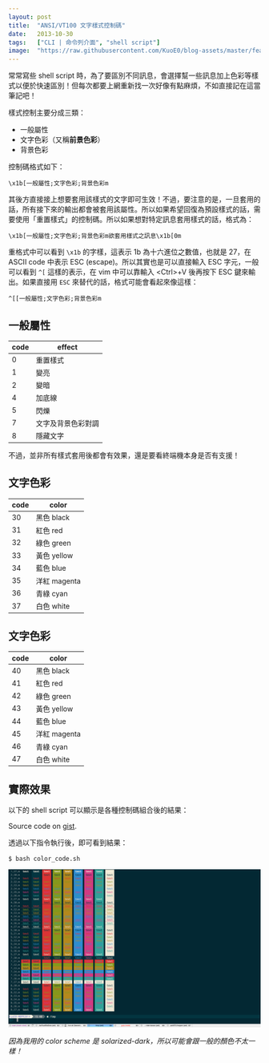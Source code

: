 ```yaml
---
layout: post
title:  "ANSI/VT100 文字樣式控制碼"
date:   2013-10-30
tags:   ["CLI | 命令列介面", "shell script"]
image:  "https://raw.githubusercontent.com/KuoE0/blog-assets/master/feature-photos/2013-10-30-ansi-vt100-text-style-control-code.jpg"
---
```


常常寫些 shell script 時，為了要區別不同訊息，會選擇幫一些訊息加上色彩等樣式以便於快速區別！但每次都要上網重新找一次好像有點麻煩，不如直接記在這當筆記吧！

樣式控制主要分成三類：

- 一般屬性
- 文字色彩（又稱**前景色彩**）
- 背景色彩

控制碼格式如下：

`\x1b[一般屬性;文字色彩;背景色彩m`

其後方直接接上想要套用該樣式的文字即可生效！不過，要注意的是，一旦套用的話，所有接下來的輸出都會被套用該屬性。所以如果希望回復為預設樣式的話，需要使用「重置樣式」的控制碼。所以如果想對特定訊息套用樣式的話，格式為：

`\x1b[一般屬性;文字色彩;背景色彩m欲套用樣式之訊息\x1b[0m`

重格式中可以看到 `\x1b` 的字樣，這表示 1b 為十六進位之數值，也就是 27，在 ASCII code 中表示 ESC (escape)。所以其實也是可以直接輸入 ESC 字元，一般可以看到 `^[` 這樣的表示，在 vim 中可以靠輸入 <key>\<Ctrl\></key>+<key>V</key> 後再按下 <key>ESC</key> 鍵來輸出。如果直接用 `ESC` 來替代的話，格式可能會看起來像這樣：

`^[[一般屬性;文字色彩;背景色彩m`

## 一般屬性

code | effect
---- | ------
0    | 重置樣式
1    | 變亮
2    | 變暗
4    | 加底線
5    | 閃爍
7    | 文字及背景色彩對調
8    | 隱藏文字

不過，並非所有樣式套用後都會有效果，還是要看終端機本身是否有支援！

## 文字色彩

code | color
---- | ------
30   | 黑色 black
31   | 紅色 red
32   | 綠色 green
33   | 黃色 yellow
34   | 藍色 blue
35   | 洋紅 magenta
36   | 青綠 cyan
37   | 白色 white

## 文字色彩

code | color
---- | ------
40   | 黑色 black
41   | 紅色 red
42   | 綠色 green
43   | 黃色 yellow
44   | 藍色 blue
45   | 洋紅 magenta
46   | 青綠 cyan
47   | 白色 white

## 實際效果

以下的 shell script 可以顯示是各種控制碼組合後的結果：

<script src="https://gist.github.com/KuoE0/7228839.js"></script>

Source code on [gist](https://gist.github.com/KuoE0/7228839).

透過以下指令執行後，即可看到結果：

```
$ bash color_code.sh
```

![result](https://raw.githubusercontent.com/KuoE0/blog-assets/master/content-photos/2013-10-30-ansi-vt100-text-style-control-code-1.png)

*因為我用的 color scheme 是 solarized-dark，所以可能會跟一般的顏色不太一樣！*
